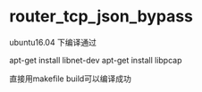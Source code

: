 # router_tcp_json_bypass

ubuntu16.04 下编译通过

apt-get install libnet-dev
apt-get install libpcap

直接用makefile build可以编译成功
